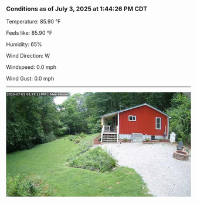 ### Conditions as of July 3, 2025 at 1:44:26 PM CDT 

Temperature: 85.90 &deg;F

Feels like: 85.90 &deg;F

Humidity: 65%

Wind Direction: W

Windspeed: 0.0 mph

Wind Gust: 0.0 mph

---

<img src="./images/latest.jpeg"/>

